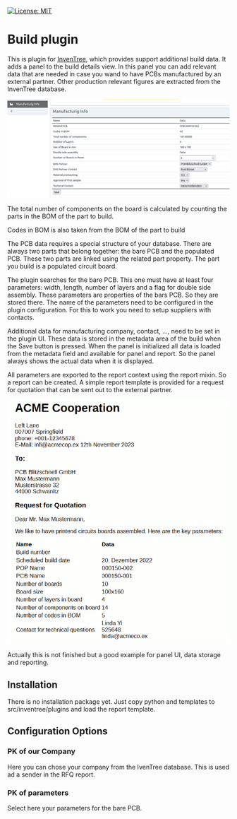 [![License: MIT](https://img.shields.io/badge/License-MIT-yellow.svg)](https://opensource.org/licenses/MIT)

# Build plugin

This is plugin for [InvenTree](https://inventree.org), which provides support additional build
data. It adds a panel to the build details view. In this panel you can add relevant data
that are needed in case you wand to have PCBs manufactured by an external partner. Other
production relevant figures are extracted from the InvenTree database.

![build_plugin](https://github.com/SergeoLacruz/build_plugin/blob/main/pictures/build_panel.png)

The total number of components on the board is calculated by counting the parts in the BOM
of the part to build.

Codes in BOM is also taken from the BOM of the part to build

The PCB data requires a special structure of your database. There are always
two parts that belong together: the bare PCB and the populated PCB. These two
parts are linked using the related part property. The part you build is
a populated circuit board.

The plugin searches for the bare PCB. This one must have at least four parameters:
width, length, number of layers and a flag for double side assembly. These parameters
are properties of the bars PCB. So they are stored there. The name
of the parameters need to be configured in the plugin configuration. For this to work
you need to setup suppliers with contacts.

Additional data for manufacturing company, contact, ..., need to be set in the plugin UI.
These data is stored in the metadata area of the build when the Save button is pressed.
When the panel is initialized all data is loaded from the metadata field and available
for panel and report. So the panel always shows the actual data when it is displayed.

All parameters are exported to the report context using the report mixin. So a report can be
created. A simple report template is provided for a request for quotation that can be sent out
to the external partner.

![request fpr quotation](https://github.com/SergeoLacruz/build_plugin/blob/main/pictures/rfq.png)

Actually this is not finished but a good example for panel UI, data storage and reporting.

## Installation

There is no installation package yet. Just copy python and templates to src/inventree/plugins
and load the report template.

## Configuration Options

### PK of our Company
Here you can chose your company from the IvenTree database. This is used ad a sender in the
RFQ report.

### PK of parameters
Select here your parameters for the bare PCB.
